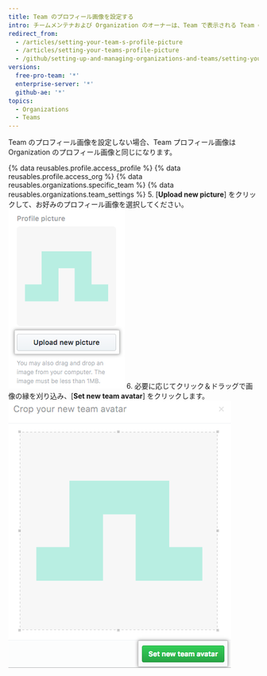 ```yaml
---
title: Team のプロフィール画像を設定する
intro: チームメンテナおよび Organization のオーナーは、Team で表示される Team のプロフィール画像を設定できます。
redirect_from:
  - /articles/setting-your-team-s-profile-picture
  - /articles/setting-your-teams-profile-picture
  - /github/setting-up-and-managing-organizations-and-teams/setting-your-teams-profile-picture
versions:
  free-pro-team: '*'
  enterprise-server: '*'
  github-ae: '*'
topics:
  - Organizations
  - Teams
---
```


Team のプロフィール画像を設定しない場合、Team プロフィール画像は Organization のプロフィール画像と同じになります。

{% data reusables.profile.access_profile %}
{% data reusables.profile.access_org %}
{% data reusables.organizations.specific_team %}
{% data reusables.organizations.team_settings %}
5. [**Upload new picture**] をクリックして、お好みのプロフィール画像を選択してください。 ![Upload new picture](/assets/images/help/teams/org-team-profile-picture-upload.png)
6. 必要に応じてクリック＆ドラッグで画像の縁を刈り込み、[**Set new team avatar**] をクリックします。 ![Set new team avatar](/assets/images/help/teams/org-team-set-new-team-avatar.png)
